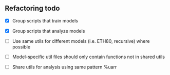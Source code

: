 ## Refactoring todo

- [X] Group scripts that train models

- [X] Group scripts that analyze models

- [ ] Use same utils for different models (i.e. ETH80, recursive) where possible

- [ ] Model-specific util files should only contain functions not in shared utils

- [ ] Share utils for analysis using same pattern %uarr
